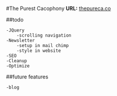 #The Purest Cacophony 
__URL:__ [thepureca.co](thepureca.co)

##todo

    -JQuery
        -scrolling navigation
    -Newsletter
        -setup in mail chimp 
        -style in website 
    -SEO 
    -Cleanup 
    -Optimize

##future features

    -blog